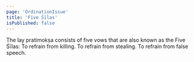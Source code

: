 ```yaml
---
page: 'OrdinationIssue'
title: 'Five Śīlas'
isPublished: false
---
```


The lay pratimokṣa consists of five vows that are also known as the Five Śīlas: To refrain from killing. To refrain from stealing. To refrain from false speech.
